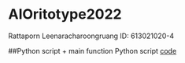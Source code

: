 # AIOritotype2022

Rattaporn Leenaracharoongruang  ID: 613021020-4

##Python script + main function
  Python script [code](https://github.com/Kggzzz/AIPrototype2022_1/blob/main/python101.py)
